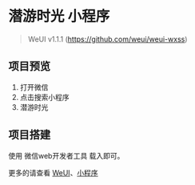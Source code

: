 # 潜游时光 小程序 

> WeUI v1.1.1 (https://github.com/weui/weui-wxss)

## 项目预览

1. 打开微信 
2. 点击搜索小程序 
3. 潜游时光

## 项目搭建

使用 微信web开发者工具 载入即可。  


更多的请查看 [WeUI](https://github.com/weui/weui-wxss)、[小程序](https://developers.weixin.qq.com/)
